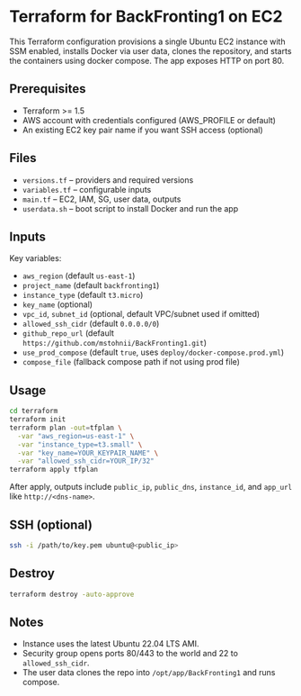 # Terraform for BackFronting1 on EC2

This Terraform configuration provisions a single Ubuntu EC2 instance with SSM enabled, installs Docker via user data, clones the repository, and starts the containers using docker compose. The app exposes HTTP on port 80.

## Prerequisites

- Terraform >= 1.5
- AWS account with credentials configured (AWS_PROFILE or default)
- An existing EC2 key pair name if you want SSH access (optional)

## Files

- `versions.tf` – providers and required versions
- `variables.tf` – configurable inputs
- `main.tf` – EC2, IAM, SG, user data, outputs
- `userdata.sh` – boot script to install Docker and run the app

## Inputs

Key variables:

- `aws_region` (default `us-east-1`)
- `project_name` (default `backfronting1`)
- `instance_type` (default `t3.micro`)
- `key_name` (optional)
- `vpc_id`, `subnet_id` (optional, default VPC/subnet used if omitted)
- `allowed_ssh_cidr` (default `0.0.0.0/0`)
- `github_repo_url` (default `https://github.com/mstohnii/BackFronting1.git`)
- `use_prod_compose` (default `true`, uses `deploy/docker-compose.prod.yml`)
- `compose_file` (fallback compose path if not using prod file)

## Usage

```bash
cd terraform
terraform init
terraform plan -out=tfplan \
  -var "aws_region=us-east-1" \
  -var "instance_type=t3.small" \
  -var "key_name=YOUR_KEYPAIR_NAME" \
  -var "allowed_ssh_cidr=YOUR_IP/32"
terraform apply tfplan
```

After apply, outputs include `public_ip`, `public_dns`, `instance_id`, and `app_url` like `http://<dns-name>`.

## SSH (optional)

```bash
ssh -i /path/to/key.pem ubuntu@<public_ip>
```

## Destroy

```bash
terraform destroy -auto-approve
```

## Notes

- Instance uses the latest Ubuntu 22.04 LTS AMI.
- Security group opens ports 80/443 to the world and 22 to `allowed_ssh_cidr`.
- The user data clones the repo into `/opt/app/BackFronting1` and runs compose.
